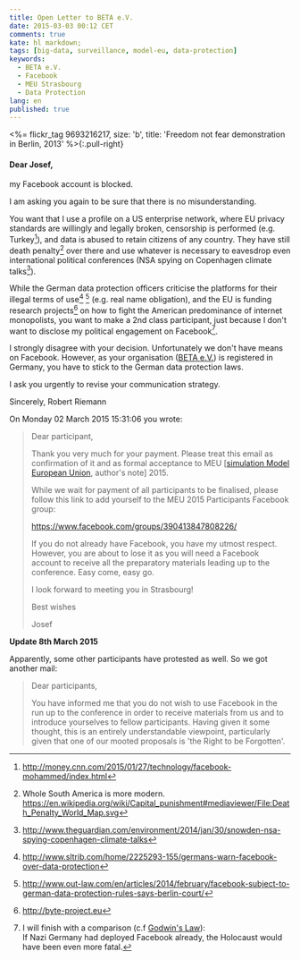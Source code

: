 ```yaml
---
title: Open Letter to BETA e.V.
date: 2015-03-03 00:12 CET
comments: true
kate: hl markdown;
tags: [big-data, surveillance, model-eu, data-protection]
keywords:
  - BETA e.V.
  - Facebook
  - MEU Strasbourg
  - Data Protection
lang: en
published: true
---
```


<%= flickr_tag 9693216217, size: 'b', title: 'Freedom not fear demonstration in Berlin, 2013' %>{:.pull-right}

#### Dear Josef,

my Facebook account is blocked.

I am asking you again to be sure that there is no misunderstanding.

You want that I use a profile on a US enterprise network, where EU privacy
standards are willingly and legally broken, censorship is performed (e.g. Turkey[^6]),
and data is abused to retain citizens of any country. They have still death penalty[^3]
over there and use whatever is necessary to eavesdrop even international political
conferences (NSA spying on Copenhagen climate talks[^7]).

While the German data protection officers criticise the platforms for their illegal
terms of use[^1] [^2] (e.g. real name obligation), and the EU is funding research projects[^4]
on how to fight the American predominance of internet monopolists, you want to
make a 2nd class participant, just because I don't want to disclose my political
engagement on Facebook[^5].

<!-- more -->

I strongly disagree with your decision. Unfortunately we don't have means on
Facebook. However, as your organisation ([BETA e.V.]) is registered in Germany,
you have to stick to the German data protection laws.

I ask you urgently to revise your communication strategy.

Sincerely,
Robert Riemann

[BETA e.V.]: http://www.beta-europe.org/

[^1]: <http://www.sltrib.com/home/2225293-155/germans-warn-facebook-over-data-protection>
[^2]: <http://www.out-law.com/en/articles/2014/february/facebook-subject-to-german-data-protection-rules-says-berlin-court/>
[^3]: Whole South America is more modern.   
      <https://en.wikipedia.org/wiki/Capital_punishment#mediaviewer/File:Death_Penalty_World_Map.svg>

[^4]: <http://byte-project.eu>
[^5]: I will finish with a comparison (c.f [Godwin's Law](https://en.wikipedia.org/wiki/Godwin%27s_law)):   
      If Nazi Germany had deployed Facebook already, the Holocaust would have been
      even more fatal.

[^6]: <http://money.cnn.com/2015/01/27/technology/facebook-mohammed/index.html>
[^7]: <http://www.theguardian.com/environment/2014/jan/30/snowden-nsa-spying-copenhagen-climate-talks>

On Monday 02 March 2015 15:31:06 you wrote:

> Dear participant,
>
> Thank you very much for your payment. Please treat this email as
> confirmation of it and as formal acceptance to MEU [[simulation Model European Union], author's note] 2015.
>
> While we wait for payment of all participants to be finalised, please
> follow this link to add yourself to the MEU 2015 Participants Facebook
> group:
>
> https://www.facebook.com/groups/390413847808226/
>
> If you do not already have Facebook, you have my utmost respect. However,
> you are about to lose it as you will need a Facebook account to receive
> all the preparatory materials leading up to the conference. Easy come,
> easy go.
>
> I look forward to meeting you in Strasbourg!
>
> Best wishes
>
> Josef

[simulation Model European Union]: <http://meu-strasbourg.org/>


**Update 8th March 2015**

Apparently, some other participants have protested as well. So we got another mail:

> Dear participants,
>
> You have informed me that you do not wish to use Facebook in the run up to
> the conference in order to receive materials from us and to introduce
> yourselves to fellow participants. Having given it some thought, this is
> an entirely understandable viewpoint, particularly given that one of our
> mooted proposals is 'the Right to be Forgotten'.
